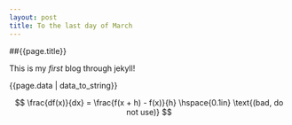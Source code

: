 ```yaml
---
layout: post
title: To the last day of March
---
```



##{{page.title}}

This is my *first* blog through jekyll!

{{page.data | data_to_string}}

$$
\frac{df(x)}{dx} = \frac{f(x + h) - f(x)}{h} \hspace{0.1in} \text{(bad, do not use)}
$$
